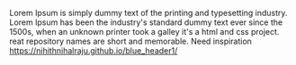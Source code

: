Lorem Ipsum is simply dummy text of the printing and typesetting industry. Lorem Ipsum has been the industry's standard dummy text ever since the 1500s, when an unknown printer took a galley
it's a html and css project. reat repository names are short and memorable. Need inspiration
https://nihithnihalraju.github.io/blue_header1/
